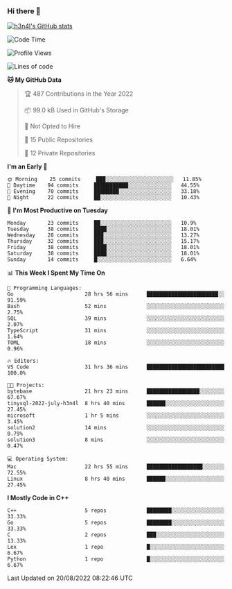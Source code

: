 ### Hi there 👋

[![h3n4l's GitHub stats](https://github-readme-stats.vercel.app/api?username=h3n4l&count_private=true&show_icons=true&theme=radical)](https://github.com/h3n4l/github-readme-stats)

<!--START_SECTION:waka-->
![Code Time](http://img.shields.io/badge/Code%20Time-601%20hrs%2029%20mins-blue)

![Profile Views](http://img.shields.io/badge/Profile%20Views-1-blue)

![Lines of code](https://img.shields.io/badge/From%20Hello%20World%20I%27ve%20Written-43%20Thousand%20lines%20of%20code-blue)

**🐱 My GitHub Data** 

> 🏆 487 Contributions in the Year 2022
 > 
> 📦 99.0 kB Used in GitHub's Storage 
 > 
> 🚫 Not Opted to Hire
 > 
> 📜 15 Public Repositories 
 > 
> 🔑 12 Private Repositories  
 > 
**I'm an Early 🐤** 

```text
🌞 Morning    25 commits     ███░░░░░░░░░░░░░░░░░░░░░░   11.85% 
🌆 Daytime    94 commits     ███████████░░░░░░░░░░░░░░   44.55% 
🌃 Evening    70 commits     ████████░░░░░░░░░░░░░░░░░   33.18% 
🌙 Night      22 commits     ██░░░░░░░░░░░░░░░░░░░░░░░   10.43%

```
📅 **I'm Most Productive on Tuesday** 

```text
Monday       23 commits     ██░░░░░░░░░░░░░░░░░░░░░░░   10.9% 
Tuesday      38 commits     ████░░░░░░░░░░░░░░░░░░░░░   18.01% 
Wednesday    28 commits     ███░░░░░░░░░░░░░░░░░░░░░░   13.27% 
Thursday     32 commits     ███░░░░░░░░░░░░░░░░░░░░░░   15.17% 
Friday       38 commits     ████░░░░░░░░░░░░░░░░░░░░░   18.01% 
Saturday     38 commits     ████░░░░░░░░░░░░░░░░░░░░░   18.01% 
Sunday       14 commits     █░░░░░░░░░░░░░░░░░░░░░░░░   6.64%

```


📊 **This Week I Spent My Time On** 

```text
💬 Programming Languages: 
Go                       28 hrs 56 mins      ███████████████████████░░   91.59% 
Bash                     52 mins             ░░░░░░░░░░░░░░░░░░░░░░░░░   2.75% 
SQL                      39 mins             ░░░░░░░░░░░░░░░░░░░░░░░░░   2.07% 
TypeScript               31 mins             ░░░░░░░░░░░░░░░░░░░░░░░░░   1.64% 
TOML                     18 mins             ░░░░░░░░░░░░░░░░░░░░░░░░░   0.96%

🔥 Editors: 
VS Code                  31 hrs 36 mins      █████████████████████████   100.0%

🐱‍💻 Projects: 
bytebase                 21 hrs 23 mins      █████████████████░░░░░░░░   67.67% 
tinysql-2022-july-h3n4l  8 hrs 40 mins       ██████░░░░░░░░░░░░░░░░░░░   27.45% 
microsoft                1 hr 5 mins         ░░░░░░░░░░░░░░░░░░░░░░░░░   3.45% 
solution2                14 mins             ░░░░░░░░░░░░░░░░░░░░░░░░░   0.79% 
solution3                8 mins              ░░░░░░░░░░░░░░░░░░░░░░░░░   0.47%

💻 Operating System: 
Mac                      22 hrs 55 mins      ██████████████████░░░░░░░   72.55% 
Linux                    8 hrs 40 mins       ██████░░░░░░░░░░░░░░░░░░░   27.45%

```

**I Mostly Code in C++** 

```text
C++                      5 repos             ████████░░░░░░░░░░░░░░░░░   33.33% 
Go                       5 repos             ████████░░░░░░░░░░░░░░░░░   33.33% 
C                        2 repos             ███░░░░░░░░░░░░░░░░░░░░░░   13.33% 
Lex                      1 repo              █░░░░░░░░░░░░░░░░░░░░░░░░   6.67% 
Python                   1 repo              █░░░░░░░░░░░░░░░░░░░░░░░░   6.67%

```



 Last Updated on 20/08/2022 08:22:46 UTC
<!--END_SECTION:waka-->

